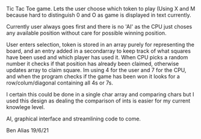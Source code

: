 Tic Tac Toe game. Lets the user choose which token to play (Using X and M because hard to distinguish
0 and O as game is displayed in text currently.

Currently user always goes first and there is no 'AI' as the CPU just choses any available position without
care for possible winning position.

User enters selection, token is stored in an array purely for representing the board, and an entry added 
in a  secondarray to keep track of what squares have been used and which player has used it. 
When CPU picks a random number it checks if that position has already been claimed, otherwise updates array 
to claim square. Im using 4 for the user and 7 for the CPU, and when the program checks if the game has been 
won it looks for a row/colum/diagonal containing all 4s or 7s.

I certain this could be done in a single char array and comparing chars but I used this design as dealing 
the comparison of ints is easier for my current knowlege level.

AI, graphical interface and streamlining code to come.

Ben Alias 19/6/21